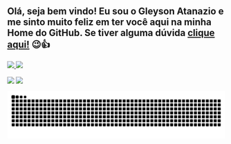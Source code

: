 ## Olá, seja bem vindo! Eu sou o Gleyson Atanazio e me sinto muito feliz em ter você aqui na minha Home do GitHub. Se tiver alguma dúvida  <a href = "mailto:gleysonasilva@gmail.com" target="_blank">clique aqui!</a> 😉👍
 <div>
  <a href="https://github.com/atnzpe">
  <img height="180em" src="https://github-readme-stats.vercel.app/api?username=atnzpe&show_icons=true&theme=dracula&include_all_commits=true&count_private=true"/>
  <img height="180em" src="https://github-readme-stats.vercel.app/api/top-langs/?username=atnzpe&layout=compact&langs_count=16&theme=dracula"/>
</div>
<div style="display: inline_block"><br>
  

<div> 
 <a href = "mailto:gleysonasilva@gmail.com"><img src="https://img.shields.io/badge/-Gmail-%23333?style=for-the-badge&logo=gmail&logoColor=white" target="_blank"></a>
  <a href="https://www.linkedin.com/in/g-as/" target="_blank"><img src="https://img.shields.io/badge/-LinkedIn-%230077B5?style=for-the-badge&logo=linkedin&logoColor=white" target="_blank"></a> 


  ![Snake animation](https://github.com/atnzpe/gleysonatanazio/blob/output/github-contribution-grid-snake.svg)

